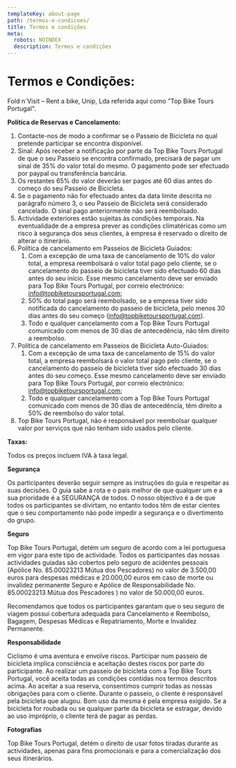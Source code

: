 ```yaml
---
templateKey: about-page
path: /termos-e-condicoes/
title: Termos e condições
meta:
  robots: NOINDEX
  description: Termos e condições
---
```

# **Termos e Condições:**

Fold n´Visit – Rent a bike, Unip, Lda referida aqui como ”Top Bike Tours Portugal".

**Política de Reservas e Cancelamento:**

1. Contacte-nos de modo a confirmar se o Passeio de Bicicleta no qual pretende participar se encontra disponível.
2. Sinal: Após receber a notificação por parte da Top Bike Tours Portugal de que o seu Passeio se encontra confirmado, precisará de pagar um sinal de 35% do valor total do mesmo. O pagamento pode ser efectuado por paypal ou transferência bancária.
3. Os restantes 65% do valor deverão ser pagos até 60 dias antes do começo do seu Passeio de Bicicleta.
4. Se o pagamento não for efectuado antes da data limite descrita no parágrafo número 3, o seu Passeio de Bicicleta será considerado cancelado. O sinal pago anteriormente não será reembolsado.
5. Actividade exteriores estão sujeitas às condições temporais. Na eventualidade de a empresa prever as condições climatéricas como um risco à segurança dos seus clientes, à empresa é reservado o direito de alterar o itinerário.
6. Política de cancelamento em Passeios de Bicicleta Guiados:
   1. Com a excepção de uma taxa de cancelamento de 10% do valor total, a empresa reembolsará o valor total pago pelo cliente, se o cancelamento do passeio de bicicleta tiver sido efectuado 60 dias antes do seu início. Esse mesmo cancelamento deve ser enviado para Top Bike Tours Portugal, por correio electrónico: info@topbiketoursportugal.com;
   2. 50% do total pago será reembolsado, se a empresa tiver sido notificada do cancelamento do passeio de bicicleta, pelo menos 30 dias antes do seu começo (info@topbiketoursportugal.com).
   3. Todo e qualquer cancelamento com a Top Bike Tours Portugal comunicado com menos de 30 dias de antecedência, não têm direito a reembolso.
7. Política de cancelamento em Passeios de Bicicleta Auto-Guiados:
   1. Com a excepção de uma taxa de cancelamento de 15% do valor total, a empresa reembolsará o valor total pago pelo cliente, se o cancelamento do passeio de bicicleta tiver sido efectuado 30 dias antes do seu começo. Esse mesmo cancelamento deve ser enviado para Top Bike Tours Portugal, por correio electrónico: info@topbiketoursportugal.com;
   2. Todo e qualquer cancelamento com a Top Bike Tours Portugal comunicado com menos de 30 dias de antecedência, têm direito a 50% de reembolso do valor total.
8. Top Bike Tours Portugal, não é responsável por reembolsar qualquer valor por serviços que não tenham sido usados pelo cliente.

**Taxas:**

Todos os preços incluem IVA à taxa legal.

**Segurança**

Os participantes deverão seguir sempre as instruções do guia e respeitar as suas decisões. O guia sabe a rota e o país melhor de que qualquer um e a sua prioridade é a SEGURANÇA de todos. O nosso objectivo é a de que todos os participantes se divirtam, no entanto todos têm de estar cientes que o seu comportamento não pode impedir a segurança e o divertimento do grupo.

**Seguro**

Top Bike Tours Portugal, detém um seguro de acordo com a lei portuguesa em vigor para este tipo de actividade. Todos os participantes das nossas actividades guiadas são cobertos pelo seguro de acidentes pessoais (Apólice No. 85.00023213 Mútua dos Pescadores) no valor de 3.500,00 euros para despesas médicas e 20.000,00 euros em caso de morte ou invalidez permanente Seguro e Apólice de Responsabilidade No. 85.00023213 Mútua dos Pescadores ) no valor de 50.000,00 euros.

Recomendamos que todos os participantes garantam que o seu seguro de viagem possui cobertura adequada para Cancelamento e Reembolso, Bagagem, Despesas Médicas e Repatriamento, Morte e Invalidez Permanente.

**Responsabilidade**

Ciclismo é uma aventura e envolve riscos. Participar num passeio de bicicleta implica consciência e aceitação destes riscos por parte do participante. Ao realizar um passeio de bicicleta com a Top Bike Tours Portugal, você aceita todas as condições contidas nos termos descritos acima. Ao aceitar a sua reserva, consentimos cumprir todas as nossas obrigações para com o cliente. Durante o passeio, o cliente é responsável pela bicicleta que alugou. Bom uso da mesma é pela empresa exigido. Se a bicicleta for roubada ou se qualquer parte da bicicleta se estragar, devido ao uso impróprio, o cliente terá de pagar as perdas.

**Fotografias**

Top Bike Tours Portugal, detém o direito de usar fotos tiradas durante as actividades, apenas para fins promocionais e para a comercialização dos seus itinerários.
